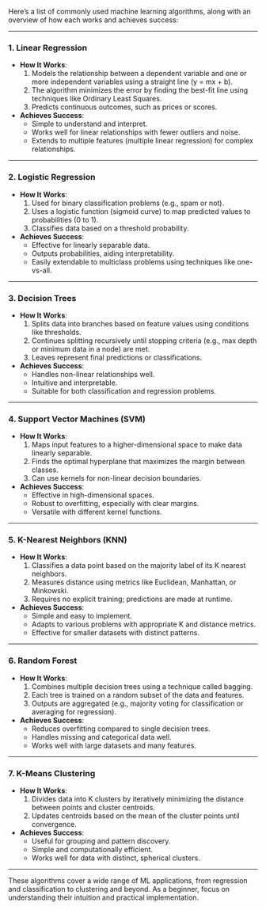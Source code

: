 Here’s a list of commonly used machine learning algorithms, along with an overview of how each works and achieves success:

---

### 1. **Linear Regression**

- **How It Works**:
  1. Models the relationship between a dependent variable and one or more independent variables using a straight line (y = mx + b).
  2. The algorithm minimizes the error by finding the best-fit line using techniques like Ordinary Least Squares.
  3. Predicts continuous outcomes, such as prices or scores.
- **Achieves Success**:
  - Simple to understand and interpret.
  - Works well for linear relationships with fewer outliers and noise.
  - Extends to multiple features (multiple linear regression) for complex relationships.

---

### 2. **Logistic Regression**

- **How It Works**:
  1. Used for binary classification problems (e.g., spam or not).
  2. Uses a logistic function (sigmoid curve) to map predicted values to probabilities (0 to 1).
  3. Classifies data based on a threshold probability.
- **Achieves Success**:
  - Effective for linearly separable data.
  - Outputs probabilities, aiding interpretability.
  - Easily extendable to multiclass problems using techniques like one-vs-all.

---

### 3. **Decision Trees**

- **How It Works**:
  1. Splits data into branches based on feature values using conditions like thresholds.
  2. Continues splitting recursively until stopping criteria (e.g., max depth or minimum data in a node) are met.
  3. Leaves represent final predictions or classifications.
- **Achieves Success**:
  - Handles non-linear relationships well.
  - Intuitive and interpretable.
  - Suitable for both classification and regression problems.

---

### 4. **Support Vector Machines (SVM)**

- **How It Works**:
  1. Maps input features to a higher-dimensional space to make data linearly separable.
  2. Finds the optimal hyperplane that maximizes the margin between classes.
  3. Can use kernels for non-linear decision boundaries.
- **Achieves Success**:
  - Effective in high-dimensional spaces.
  - Robust to overfitting, especially with clear margins.
  - Versatile with different kernel functions.

---

### 5. **K-Nearest Neighbors (KNN)**

- **How It Works**:
  1. Classifies a data point based on the majority label of its K nearest neighbors.
  2. Measures distance using metrics like Euclidean, Manhattan, or Minkowski.
  3. Requires no explicit training; predictions are made at runtime.
- **Achieves Success**:
  - Simple and easy to implement.
  - Adapts to various problems with appropriate K and distance metrics.
  - Effective for smaller datasets with distinct patterns.

---

### 6. **Random Forest**

- **How It Works**:
  1. Combines multiple decision trees using a technique called bagging.
  2. Each tree is trained on a random subset of the data and features.
  3. Outputs are aggregated (e.g., majority voting for classification or averaging for regression).
- **Achieves Success**:
  - Reduces overfitting compared to single decision trees.
  - Handles missing and categorical data well.
  - Works well with large datasets and many features.

---

### 7. **K-Means Clustering**

- **How It Works**:
  1. Divides data into K clusters by iteratively minimizing the distance between points and cluster centroids.
  2. Updates centroids based on the mean of the cluster points until convergence.
- **Achieves Success**:
  - Useful for grouping and pattern discovery.
  - Simple and computationally efficient.
  - Works well for data with distinct, spherical clusters.

---

These algorithms cover a wide range of ML applications, from regression and classification to clustering and beyond. As a beginner, focus on understanding their intuition and practical implementation.
